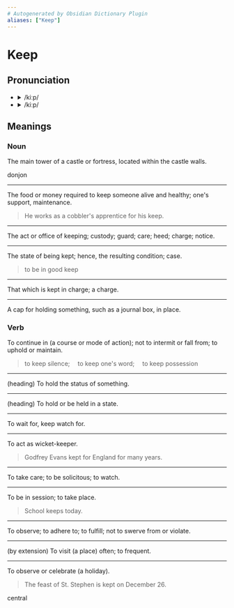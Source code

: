 ```yaml
---
# Autogenerated by Obsidian Dictionary Plugin
aliases: ["Keep"]
---
```


# Keep

## Pronunciation

- <details><summary>/kiːp/</summary><audio controls><source src="https://api.dictionaryapi.dev/media/pronunciations/en/keep-au.mp3"></audio></details>
- <details><summary>/kiːp/</summary><audio controls><source src="https://api.dictionaryapi.dev/media/pronunciations/en/keep-us.mp3"></audio></details>

## Meanings

### Noun

The main tower of a castle or fortress, located within the castle walls.

donjon

---

The food or money required to keep someone alive and healthy; one's support, maintenance.

> He works as a cobbler's apprentice for his keep.

---

The act or office of keeping; custody; guard; care; heed; charge; notice.

---

The state of being kept; hence, the resulting condition; case.

> to be in good keep

---

That which is kept in charge; a charge.

---

A cap for holding something, such as a journal box, in place.

### Verb

To continue in (a course or mode of action); not to intermit or fall from; to uphold or maintain.

> to keep silence;  to keep one's word;  to keep possession

---

(heading) To hold the status of something.

---

(heading) To hold or be held in a state.

---

To wait for, keep watch for.

---

To act as wicket-keeper.

> Godfrey Evans kept for England for many years.

---

To take care; to be solicitous; to watch.

---

To be in session; to take place.

> School keeps today.

---

To observe; to adhere to; to fulfill; not to swerve from or violate.

---

(by extension) To visit (a place) often; to frequent.

---

To observe or celebrate (a holiday).

> The feast of St. Stephen is kept on December 26.







central